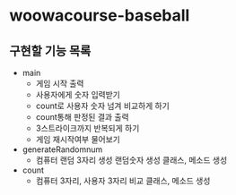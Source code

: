 # woowacourse-baseball

## 구현할 기능 목록

- main
    - 게임 시작 출력
    - 사용자에게 숫자 입력받기
    - count로 사용자 숫자 넘겨 비교하게 하기
    - count통해 판정된 결과 출력
    - 3스트라이크까지 반복되게 하기
    - 게임 재시작여부 물어보기
- generateRandomnum
    - 컴퓨터 랜덤 3자리 생성 랜덤숫자 생성 클래스, 메소드 생성
- count
    - 컴퓨터 3자리, 사용자 3자리 비교 클래스, 메소드 생성